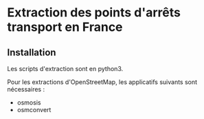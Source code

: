 # Extraction des points d'arrêts transport en France

## Installation
Les scripts d'extraction sont en python3.

Pour les extractions d'OpenStreetMap, les applicatifs suivants sont nécessaires :
* osmosis
* osmconvert
